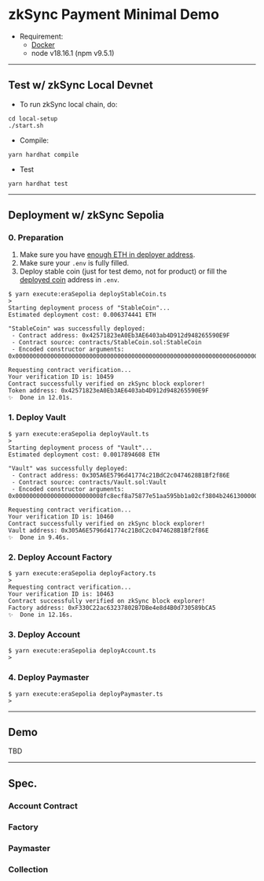 # zkSync Payment Minimal Demo

- Requirement: 
  - [Docker](https://docs.docker.com/get-docker/)
  - node v18.16.1 (npm v9.5.1)

---

## Test w/ zkSync Local Devnet

- To run zkSync local chain, do:

```shell
cd local-setup
./start.sh
```

- Compile:

```shell
yarn hardhat compile
```

- Test

```shell
yarn hardhat test
```

---

## Deployment w/ zkSync Sepolia

### 0. Preparation

1. Make sure you have [enough ETH in deployer address](https://portal.zksync.io/bridge).
2. Make sure your `.env` is fully filled.
3. Deploy stable coin (just for test demo, not for product) or fill the [deployed coin](https://github.com/circlefin/stablecoin-evm?tab=readme-ov-file) address in `.env`.

```shell
$ yarn execute:eraSepolia deployStableCoin.ts
>
Starting deployment process of "StableCoin"...
Estimated deployment cost: 0.006374441 ETH

"StableCoin" was successfully deployed:
 - Contract address: 0x42571823eA0Eb3AE6403ab4D912d948265590E9F
 - Contract source: contracts/StableCoin.sol:StableCoin
 - Encoded constructor arguments: 0x000000000000000000000000000000000000000000000000000000000000006000000000000000000000000000000000000000000000000000000000000000a000000000000000000000000000000000000000000000000000000000000000060000000000000000000000000000000000000000000000000000000000000008546573742053474400000000000000000000000000000000000000000000000000000000000000000000000000000000000000000000000000000000000000045453474400000000000000000000000000000000000000000000000000000000

Requesting contract verification...
Your verification ID is: 10459
Contract successfully verified on zkSync block explorer!
Token address: 0x42571823eA0Eb3AE6403ab4D912d948265590E9F
✨  Done in 12.01s.
```

### 1. Deploy Vault

```shell
$ yarn execute:eraSepolia deployVault.ts
>
Starting deployment process of "Vault"...
Estimated deployment cost: 0.0017894608 ETH

"Vault" was successfully deployed:
 - Contract address: 0x305A6E5796d41774c21BdC2c0474628B1Bf2f86E
 - Contract source: contracts/Vault.sol:Vault
 - Encoded constructor arguments: 0x0000000000000000000000008fc8ecf8a75877e51aa595bb1a02cf3804b2461300000000000000000000000042571823ea0eb3ae6403ab4d912d948265590e9f

Requesting contract verification...
Your verification ID is: 10460
Contract successfully verified on zkSync block explorer!
Vault address: 0x305A6E5796d41774c21BdC2c0474628B1Bf2f86E
✨  Done in 9.46s.
```

### 2. Deploy Account Factory

```shell
$ yarn execute:eraSepolia deployFactory.ts
>
Requesting contract verification...
Your verification ID is: 10463
Contract successfully verified on zkSync block explorer!
Factory address: 0xF330C22ac63237802B7DBe4e8d4B0d730589bCA5
✨  Done in 12.16s.
```

### 3. Deploy Account

```shell
$ yarn execute:eraSepolia deployAccount.ts
>
```

### 4. Deploy Paymaster

```shell
$ yarn execute:eraSepolia deployPaymaster.ts
>
```

---

## Demo

TBD

---

## Spec.

### Account Contract

### Factory

### Paymaster

### Collection